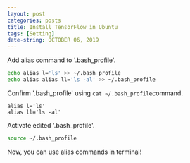 ```yaml
---
layout: post
categories: posts
title: Install TensorFlow in Ubuntu
tags: [Setting]
date-string: OCTOBER 06, 2019
---
```


Add alias command to '.bash_profile'.
``` sh
echo alias l='ls' >> ~/.bash_profile
echo alias alias ll='ls -al' >> ~/.bash_profile
```

Confirm '.bash_profile' using ```cat ~/.bash_profile```command.
``` console
alias l='ls'
alias ll='ls -al'
```

Activate edited '.bash_profile'.
``` sh
source ~/.bash_profile
```

Now, you can use alias commands in terminal!

